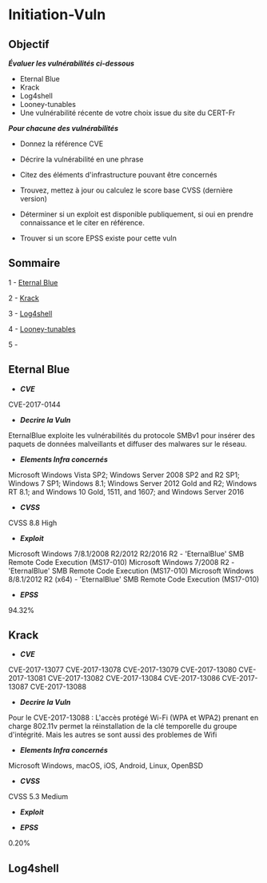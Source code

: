 # Initiation-Vuln

## Objectif

***Évaluer les vulnérabilités ci-dessous***

- Eternal Blue
- Krack
- Log4shell
- Looney-tunables
- Une vulnérabilité récente de votre choix issue du site du CERT-Fr


***Pour chacune des vulnérabilités***

* Donnez la référence CVE

* Décrire la vulnérabilité en une phrase

* Citez des éléments d'infrastructure pouvant être concernés

* Trouvez, mettez à jour ou calculez le score base CVSS (dernière version)

* Déterminer si un exploit est disponible publiquement, si oui en prendre connaissance et le citer en référence.

* Trouver si un score EPSS existe pour cette vuln


## Sommaire

1 - [Eternal Blue](*eternal-blue)

2 - [Krack](*krack)

3 - [Log4shell](*log4shell)

4 - [Looney-tunables](*looney-tunables)

5 -


## Eternal Blue

- ***CVE***

CVE-2017-0144

- ***Decrire la Vuln***

EternalBlue exploite les vulnérabilités du protocole SMBv1 pour insérer des paquets de données malveillants et diffuser des malwares sur le réseau.

- ***Elements Infra concernés***

Microsoft Windows Vista SP2; Windows Server 2008 SP2 and R2 SP1; Windows 7 SP1; Windows 8.1; Windows Server 2012 Gold and R2; Windows RT 8.1; and Windows 10 Gold, 1511, and 1607; and Windows Server 2016

- ***CVSS***

CVSS 8.8 High

- ***Exploit***

Microsoft Windows 7/8.1/2008 R2/2012 R2/2016 R2 - 'EternalBlue' SMB Remote Code Execution (MS17-010)
Microsoft Windows 7/2008 R2 - 'EternalBlue' SMB Remote Code Execution (MS17-010)
Microsoft Windows 8/8.1/2012 R2 (x64) - 'EternalBlue' SMB Remote Code Execution (MS17-010)

- ***EPSS***

94.32%

## Krack

- ***CVE***

CVE-2017-13077
CVE-2017-13078
CVE-2017-13079
CVE-2017-13080
CVE-2017-13081
CVE-2017-13082
CVE-2017-13084
CVE-2017-13086
CVE-2017-13087
CVE-2017-13088

- ***Decrire la Vuln***

Pour le CVE-2017-13088 : L'accès protégé Wi-Fi (WPA et WPA2) prenant en charge 802.11v permet la réinstallation de la clé temporelle du groupe d'intégrité.
Mais les autres se sont aussi des problemes de Wifi

- ***Elements Infra concernés***

Microsoft Windows, macOS, iOS, Android, Linux, OpenBSD

- ***CVSS***

CVSS 5.3 Medium

- ***Exploit***


- ***EPSS***

0.20%

## Log4shell